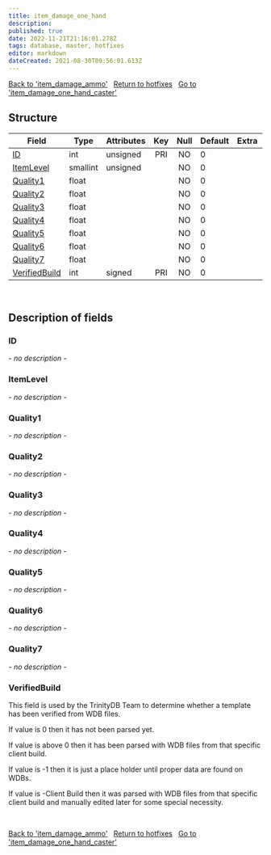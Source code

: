```yaml
---
title: item_damage_one_hand
description: 
published: true
date: 2022-11-21T21:16:01.278Z
tags: database, master, hotfixes
editor: markdown
dateCreated: 2021-08-30T09:56:01.613Z
---
```


<a href="https://trinitycore.info/en/database/master/hotfixes/item_damage_ammo" class="mt-5 v-btn v-btn--depressed v-btn--flat v-btn--outlined theme--light v-size--default darkblue--text text--lighten-3"><span class="v-btn__content"><i aria-hidden="true" class="v-icon notranslate v-icon--left mdi mdi-arrow-left theme--light"></i><span>Back to 'item_damage_ammo'</span></span></a>&nbsp;&nbsp;&nbsp;<a href="https://trinitycore.info/en/database/master/hotfixes/home" class="mt-5 v-btn v-btn--depressed v-btn--flat v-btn--outlined theme--light v-size--default darkblue--text text--lighten-3"><span class="v-btn__content"><i aria-hidden="true" class="v-icon notranslate v-icon--left mdi mdi-home-outline theme--light"></i><span>Return to hotfixes</span></span></a>&nbsp;&nbsp;&nbsp;<a href="https://trinitycore.info/en/database/master/hotfixes/item_damage_one_hand_caster" class="mt-5 v-btn v-btn--depressed v-btn--flat v-btn--outlined theme--light v-size--default darkblue--text text--lighten-3"><span class="v-btn__content"><span>Go to 'item_damage_one_hand_caster'</span><i aria-hidden="true" class="v-icon notranslate v-icon--right mdi mdi-arrow-right theme--light"></i></span></a>

## Structure

| Field | Type | Attributes | Key | Null | Default | Extra | Comment |
| --- | --- | --- | :---: | :---: | --- | --- | --- |
| [ID](#id-alt) | int | unsigned | PRI | NO | 0 |  |  |
| [ItemLevel](#itemlevel) | smallint | unsigned |  | NO | 0 |  |  |
| [Quality1](#quality1) | float |  |  | NO | 0 |  |  |
| [Quality2](#quality2) | float |  |  | NO | 0 |  |  |
| [Quality3](#quality3) | float |  |  | NO | 0 |  |  |
| [Quality4](#quality4) | float |  |  | NO | 0 |  |  |
| [Quality5](#quality5) | float |  |  | NO | 0 |  |  |
| [Quality6](#quality6) | float |  |  | NO | 0 |  |  |
| [Quality7](#quality7) | float |  |  | NO | 0 |  |  |
| [VerifiedBuild](#verifiedbuild) | int | signed | PRI | NO | 0 |  |  |
&nbsp;
## Description of fields

### ID <!-- {#id-alt} -->
*- no description -*
&nbsp;

### ItemLevel
*- no description -*
&nbsp;

### Quality1
*- no description -*
&nbsp;

### Quality2
*- no description -*
&nbsp;

### Quality3
*- no description -*
&nbsp;

### Quality4
*- no description -*
&nbsp;

### Quality5
*- no description -*
&nbsp;

### Quality6
*- no description -*
&nbsp;

### Quality7
*- no description -*
&nbsp;

### VerifiedBuild
This field is used by the TrinityDB Team to determine whether a template has been verified from WDB files.

If value is 0 then it has not been parsed yet.

If value is above 0 then it has been parsed with WDB files from that specific client build.

If value is -1 then it is just a place holder until proper data are found on WDBs.

If value is -Client Build then it was parsed with WDB files from that specific client build and manually edited later for some special necessity.

&nbsp;

<a href="https://trinitycore.info/en/database/master/hotfixes/item_damage_ammo" class="mt-5 v-btn v-btn--depressed v-btn--flat v-btn--outlined theme--light v-size--default darkblue--text text--lighten-3"><span class="v-btn__content"><i aria-hidden="true" class="v-icon notranslate v-icon--left mdi mdi-arrow-left theme--light"></i><span>Back to 'item_damage_ammo'</span></span></a>&nbsp;&nbsp;&nbsp;<a href="https://trinitycore.info/en/database/master/hotfixes/home" class="mt-5 v-btn v-btn--depressed v-btn--flat v-btn--outlined theme--light v-size--default darkblue--text text--lighten-3"><span class="v-btn__content"><i aria-hidden="true" class="v-icon notranslate v-icon--left mdi mdi-home-outline theme--light"></i><span>Return to hotfixes</span></span></a>&nbsp;&nbsp;&nbsp;<a href="https://trinitycore.info/en/database/master/hotfixes/item_damage_one_hand_caster" class="mt-5 v-btn v-btn--depressed v-btn--flat v-btn--outlined theme--light v-size--default darkblue--text text--lighten-3"><span class="v-btn__content"><span>Go to 'item_damage_one_hand_caster'</span><i aria-hidden="true" class="v-icon notranslate v-icon--right mdi mdi-arrow-right theme--light"></i></span></a>

